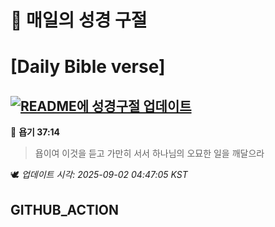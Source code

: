 # 🙏 매일의 성경 구절
# [Daily Bible verse]
## [![README에 성경구절 업데이트](https://github.com/DONGSUKA/first_test/actions/workflows/update-readme-bible.yml/badge.svg)](https://github.com/DONGSUKA/first_test/actions/workflows/update-readme-bible.yml)
<!-- START_BIBLE_VERSE -->
📖 **욥기 37:14**
> 욥이여 이것을 듣고 가만히 서서 하나님의 오묘한 일을 깨달으라

🕊️ _업데이트 시각: 2025-09-02 04:47:05 KST_
  <!-- END_BIBLE_VERSE -->
## GITHUB_ACTION
